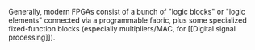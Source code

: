 Generally, modern FPGAs consist of a bunch of "logic blocks" or "logic elements" connected via a programmable fabric, plus some specialized fixed-function blocks (especially multipliers/MAC, for [[Digital signal processing]]).